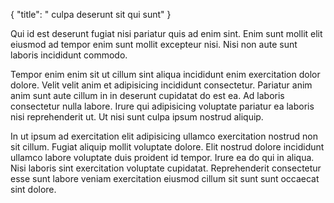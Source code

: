 {
  "title": " culpa deserunt sit qui sunt"
}

Qui id est deserunt fugiat nisi pariatur quis ad enim sint. Enim sunt mollit elit eiusmod ad tempor enim sunt mollit excepteur nisi. Nisi non aute sunt laboris incididunt commodo.

Tempor enim enim sit ut cillum sint aliqua incididunt enim exercitation dolor dolore. Velit velit anim et adipisicing incididunt consectetur. Pariatur anim anim sunt aute cillum in in deserunt cupidatat do est ea. Ad laboris consectetur nulla labore. Irure qui adipisicing voluptate pariatur ea laboris nisi reprehenderit ut. Ut nisi sunt culpa ipsum nostrud aliquip.

In ut ipsum ad exercitation elit adipisicing ullamco exercitation nostrud non sit cillum. Fugiat aliquip mollit voluptate dolore. Elit nostrud dolore incididunt ullamco labore voluptate duis proident id tempor. Irure ea do qui in aliqua. Nisi laboris sint exercitation voluptate cupidatat. Reprehenderit consectetur esse sunt labore veniam exercitation eiusmod cillum sit sunt sunt occaecat sint dolore.